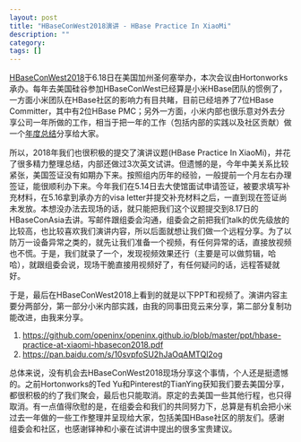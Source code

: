 ```yaml
---
layout: post
title: "HBaseConWest2018演讲 - HBase Practice In XiaoMi"
description: ""
category: 
tags: []
---
```


[HBaseConWest2018](http://hbase-help.com/?/article/15)于6.18日在美国加州圣何塞举办，本次会议由Hortonworks承办。每年去美国硅谷参加HBaseConWest已经算是小米HBase团队的惯例了，一方面小米团队在HBase社区的影响力有目共睹，目前已经培养了7位HBase Committer，其中有2位HBase PMC；另外一方面，小米内部也很乐意对外去分享公司一年所做的工作，相当于把一年的工作（包括内部的实践以及社区贡献）做一个[年度总结](http://hbase-help.com/?/question/64)分享给大家。

所以，2018年我们也很积极的提交了演讲议题(HBase Practice In XiaoMi)，并花了很多精力整理总结，内部还做过3次英文试讲。但遗憾的是，今年中美关系比较紧张，美国签证没有如期办下来。按照组内历年的经验，一般提前一个月左右办理签证，能很顺利办下来。今年我们在5.14日去大使馆面试申请签证，被要求填写补充材料，在5.16拿到承办方的visa letter并提交补充材料之后，一直到现在签证尚未发放。本想没办法去现场的话，就只能把我们这个议题提交到8.17日的HBaseConAsia去讲。写邮件跟组委会沟通，组委会之前把我们talk的优先级放的比较高，也比较喜欢我们演讲内容，所以后面就想让我们做一个远程分享。为了以防万一设备异常之类的，就先让我们准备一个视频，有任何异常的话，直接放视频也不慌。于是，我们就录了一个，发现视频效果还行（主要是可以做剪辑，哈哈），就跟组委会说，现场干脆直接用视频好了，有任何疑问的话，远程答疑就好。


于是，最后在HBaseConWest2018上看到的就是以下PPT和视频了。演讲内容主要分两部分，第一部分小米内部实践，由我的同事田竞云来分享，第二部分复制功能改进，由我来分享。

1. https://github.com/openinx/openinx.github.io/blob/master/ppt/hbase-practice-at-xiaomi-hbasecon2018.pdf
2. https://pan.baidu.com/s/10svpfoSU2hJaOqAMTQl2og


总体来说，没有机会去HBaseConWest2018现场分享这个事情，个人还是挺遗憾的。之前Hortonworks的Ted Yu和Pinterest的TianYing获知我们要去美国分享，都很积极的约了我们聚会，最后也只能取消。原定的去美国一些其他行程，也只得取消。有一点值得欣慰的是，在组委会和我们的共同努力下，总算是有机会把小米过去一年做的一些工作整理并呈现给大家，包括美国HBase社区的朋友们。感谢组委会和社区，也感谢铎神和小豪在试讲中提出的很多宝贵建议。
